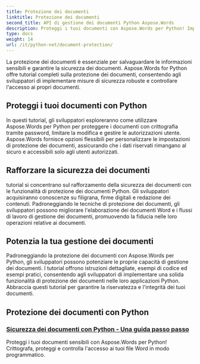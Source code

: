 ```yaml
---
title: Protezione dei documenti
linktitle: Protezione dei documenti
second_title: API di gestione dei documenti Python Aspose.Words
description: Proteggi i tuoi documenti con Aspose.Words per Python! Implementa la crittografia delle password, i permessi utente e le firme digitali per una solida protezione dei documenti.
type: docs
weight: 14
url: /it/python-net/document-protection/
---
```

La protezione dei documenti è essenziale per salvaguardare le informazioni sensibili e garantire la sicurezza dei documenti. Aspose.Words for Python offre tutorial completi sulla protezione dei documenti, consentendo agli sviluppatori di implementare misure di sicurezza robuste e controllare l'accesso ai propri documenti.

## Proteggi i tuoi documenti con Python

In questi tutorial, gli sviluppatori esploreranno come utilizzare Aspose.Words per Python per proteggere i documenti con crittografia tramite password, limitare la modifica e gestire le autorizzazioni utente. Aspose.Words fornisce opzioni flessibili per personalizzare le impostazioni di protezione dei documenti, assicurando che i dati riservati rimangano al sicuro e accessibili solo agli utenti autorizzati.

## Rafforzare la sicurezza dei documenti

tutorial si concentrano sul rafforzamento della sicurezza dei documenti con le funzionalità di protezione dei documenti Python. Gli sviluppatori acquisiranno conoscenze su filigrana, firme digitali e redazione dei contenuti. Padroneggiando le tecniche di protezione dei documenti, gli sviluppatori possono migliorare l'elaborazione dei documenti Word e i flussi di lavoro di gestione dei documenti, promuovendo la fiducia nelle loro operazioni relative ai documenti.

## Potenzia la tua gestione dei documenti

Padroneggiando la protezione dei documenti con Aspose.Words per Python, gli sviluppatori possono potenziare le proprie capacità di gestione dei documenti. I tutorial offrono istruzioni dettagliate, esempi di codice ed esempi pratici, consentendo agli sviluppatori di implementare una solida funzionalità di protezione dei documenti nelle loro applicazioni Python. Abbraccia questi tutorial per garantire la riservatezza e l'integrità dei tuoi documenti.

## Protezione dei documenti con Python
### [Sicurezza dei documenti con Python - Una guida passo passo](./document-security-python/)
Proteggi i tuoi documenti sensibili con Aspose.Words per Python! Crittografa, proteggi e controlla l'accesso ai tuoi file Word in modo programmatico.